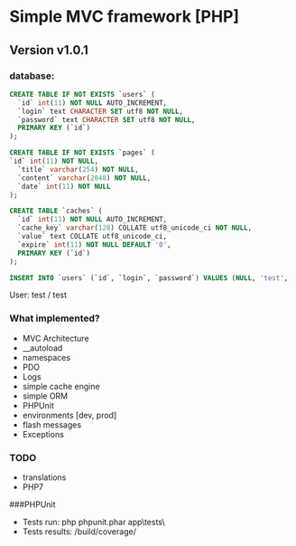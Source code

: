 # Simple MVC framework [PHP]

## Version v1.0.1

### database:
```sql
CREATE TABLE IF NOT EXISTS `users` (
  `id` int(11) NOT NULL AUTO_INCREMENT,
  `login` text CHARACTER SET utf8 NOT NULL,
  `password` text CHARACTER SET utf8 NOT NULL,
  PRIMARY KEY (`id`)
);

CREATE TABLE IF NOT EXISTS `pages` (
`id` int(11) NOT NULL,
  `title` varchar(254) NOT NULL,
  `content` varchar(2048) NOT NULL,
  `date` int(11) NOT NULL
);

CREATE TABLE `caches` (
  `id` int(11) NOT NULL AUTO_INCREMENT,
  `cache_key` varchar(128) COLLATE utf8_unicode_ci NOT NULL,
  `value` text COLLATE utf8_unicode_ci,
  `expire` int(11) NOT NULL DEFAULT '0',
  PRIMARY KEY (`id`)
);

INSERT INTO `users` (`id`, `login`, `password`) VALUES (NULL, 'test', '098f6bcd4621d373cade4e832627b4f6');
```
User: test / test

### What implemented? 
- MVC Architecture
- __autoload
- namespaces
- PDO
- Logs
- simple cache engine
- simple ORM
- PHPUnit
- environments [dev, prod]
- flash messages
- Exceptions

### TODO 
- translations
- PHP7

###PHPUnit
- Tests run: php phpunit.phar app\tests\
- Tests results: /build/coverage/
